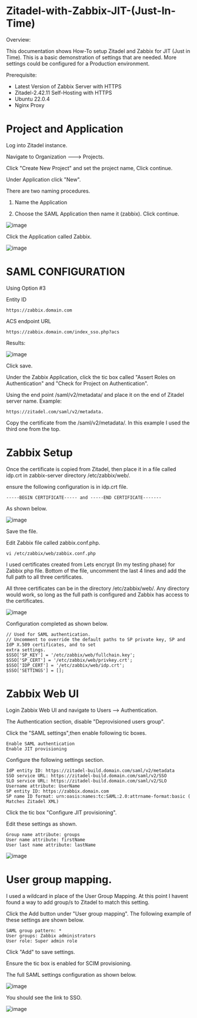 # Zitadel-with-Zabbix-JIT-(Just-In-Time)


Overview:

This documentation shows How-To setup Zitadel and Zabbix for JIT (Just in Time). This is a basic demonstration of settings that are needed. More settings could be configured for a Production environment.

Prerequisite:
  * Latest Version of Zabbix Server with HTTPS
  * Zitadel-2.42.11 Self-Hosting with HTTPS
  * Ubuntu 22.0.4
  * Nginx Proxy
    
# Project and Application

Log into Zitadel instance.

Navigate to Organization ---> Projects.

Click "Create New Project" and set the project name, Click continue.

Under Application click "New".


There are two naming procedures.

1. Name the Application

2. Choose the SAML Application then name it (zabbix). Click continue.

![image](https://github.com/HungryHowies/Zitadel-with-Zabbix-JIT/assets/22652276/dd0b4fc2-2b6b-4b32-94e2-db4c2ab9024a)


Click the Application called Zabbix.


![image](https://github.com/HungryHowies/Zitadel-with-Zabbix-JIT/assets/22652276/224eab2c-4aa2-46da-88db-5e46109b60ea)

# SAML CONFIGURATION

Using Option #3

Entity ID

```
https://zabbix.domain.com
```

ACS endpoint URL

```
https://zabbix.domain.com/index_sso.php?acs
```

Results:

![image](https://github.com/HungryHowies/Zitadel-with-Zabbix-JIT/assets/22652276/2305aea0-6b13-4d8a-9790-f8798e7763b8)


Click save.

Under the Zabbix Application, click the tic box called "Assert Roles on Authentication" and "Check
for Project on Authentication".


Using the end point /saml/v2/metadata/ and place it on the end of Zitadel server name.
Example: 

```
https://zitadel.com/saml/v2/metadata.
```
Copy the certificate from the /saml/v2/metadata/. In this example I used the third one from the top.

# Zabbix Setup

Once the certificate is copied from Zitadel, then place it in a file called idp.crt in zabbix-server directory /etc/zabbix/web/.

ensure the following configuration is in idp.crt file.

``` -----BEGIN CERTIFICATE----- and -----END CERTIFICATE------- ```

As shown below.

![image](https://github.com/HungryHowies/Zitadel-with-Zabbix-JIT/assets/22652276/7c8ba6c3-c913-4936-aed7-1164d8ef20a6)

Save the file.

Edit Zabbix file called zabbix.conf.php.

```
vi /etc/zabbix/web/zabbix.conf.php
```

I used certificates created from Lets encrypt (In my testing phase) for Zabbix php file. Bottom of the file,
uncomment the last 4 lines and add the full path to all three certificates.

All three certificates can be in the directory /etc/zabbix/web/. Any directory would work, so long as the full path is configured
and Zabbix has access to the certificates.

![image](https://github.com/HungryHowies/Zitadel-with-Zabbix-JIT/assets/22652276/c14a0faa-0e8f-48b8-8fa3-4c4c2703562b)

Configuration completed as shown below.

```
// Used for SAML authentication.
// Uncomment to override the default paths to SP private key, SP and IdP X.509 certificates, and to set
extra settings.
$SSO['SP_KEY'] = '/etc/zabbix/web/fullchain.key';
$SSO['SP_CERT'] = '/etc/zabbix/web/privkey.crt';
$SSO['IDP_CERT'] = '/etc/zabbix/web/idp.crt';
$SSO['SETTINGS'] = [];
```

# Zabbix Web UI

Login Zabbix  Web UI and navigate to Users --> Authentication.

The Authentication section, disable "Deprovisioned users group".

Click the "SAML settings",then enable following tic boxes.

```
Enable SAML authentication
Enable JIT provisioning
```

Configure the following settings section.

```
IdP entity ID: https://zitadel-build.domain.com/saml/v2/metadata
SSO service URL: https://zitadel-build.domain.com/saml/v2/SSO
SLO service URL: https://zitadel-build.domain.com/saml/v2/SLO
Username attribute: UserName
SP entity ID: https://zabbix.domain.com
SP name ID format: urn:oasis:names:tc:SAML:2.0:attrname-format:basic ( Matches Zitadel XML)
```

Click the tic box "Configure JIT provisioning".

Edit these settings as shown.

```
Group name attribute: groups
User name attribute: firstName
User last name attribute: lastName
```

![image](https://github.com/HungryHowies/Zitadel-with-Zabbix-JIT/assets/22652276/0012bde0-3bb3-4ced-92d3-e4b9b124194f)

# User group mapping.

I used a wildcard in place of the User Group Mapping. At this point I havent found a way to add group/s to Zitadel to match this setting.

Click the Add button under "User group mapping". The following example of these settings are shown below.

```
SAML group pattern: *
User groups: Zabbix administrators
User role: Super admin role
```

Click "Add" to save settings.

Ensure the tic box is enabled for SCIM provisioning.

The full SAML settings configuration as shown below.

![image](https://github.com/HungryHowies/Zitadel-with-Zabbix-JIT/assets/22652276/d392c191-deb8-4c18-974f-d266266db8da)




You should see the link to SSO.

![image](https://github.com/HungryHowies/Zitadel-with-Zabbix-JIT/assets/22652276/b13bdd51-d72a-438e-a566-7643581f3567)








